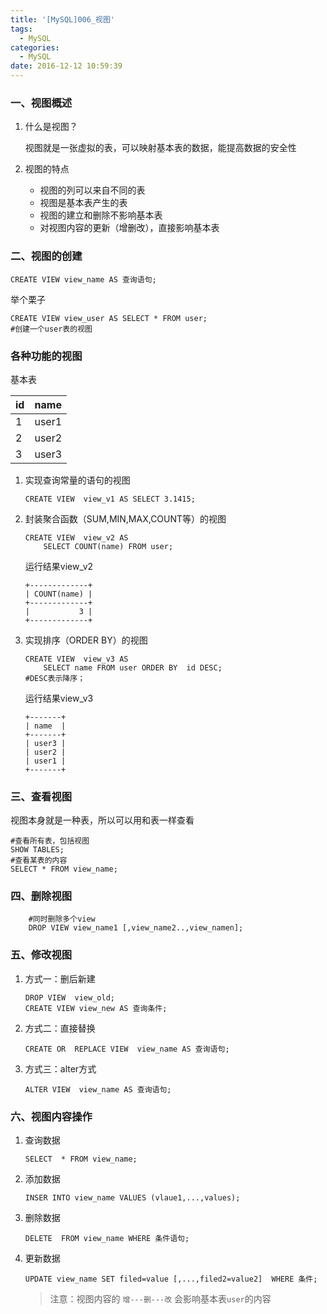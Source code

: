 ```yaml
---
title: '[MySQL]006_视图'
tags:
  - MySQL
categories:
  - MySQL
date: 2016-12-12 10:59:39
---
```

### 一、视图概述
1. 什么是视图？

	视图就是一张虚拟的表，可以映射基本表的数据，能提高数据的安全性

2. 视图的特点

	- 视图的列可以来自不同的表
	- 视图是基本表产生的表
	- 视图的建立和删除不影响基本表
	- 对视图内容的更新（增删改），直接影响基本表


### 二、视图的创建

```
CREATE VIEW view_name AS 查询语句;

```

举个栗子

```	
CREATE VIEW view_user AS SELECT * FROM user;
#创建一个user表的视图
```

### 各种功能的视图

基本表

|  id | name |
|-----|------|
|  1  | user1|
|  2  | user2|
|  3  | user3|



1. 实现查询常量的语句的视图

	```
	CREATE VIEW  view_v1 AS SELECT 3.1415;
	```

2. 封装聚合函数（SUM,MIN,MAX,COUNT等）的视图

	```
	CREATE VIEW  view_v2 AS 
		SELECT COUNT(name) FROM user;
	```
	
	运行结果view_v2

	```
	+-------------+
	| COUNT(name) |
	+-------------+
	|           3 |
	+-------------+
	```
3. 实现排序（ORDER BY）的视图

	```
	CREATE VIEW  view_v3 AS 
		SELECT name FROM user ORDER BY  id DESC;
	#DESC表示降序；
	```

	运行结果view_v3
	```	
	+-------+
	| name  |
	+-------+
	| user3 |
	| user2 |
	| user1 |
	+-------+
	```
### 三、查看视图

视图本身就是一种表，所以可以用和表一样查看

```
#查看所有表，包括视图	
SHOW TABLES;
#查看某表的内容
SELECT * FROM view_name;
```

### 四、删除视图

```
	#同时删除多个view
	DROP VIEW view_name1 [,view_name2..,view_namen];
```

### 五、修改视图

1. 方式一：删后新建

	```
	DROP VIEW  view_old;
	CREATE VIEW view_new AS 查询条件;
	```

2. 方式二：直接替换

	```
	CREATE OR  REPLACE VIEW  view_name AS 查询语句;
	```

3. 方式三：alter方式

	```	
	ALTER VIEW  view_name AS 查询语句; 
	```

### 六、视图内容操作

1. 查询数据

	```
	SELECT  * FROM view_name;
	```

2. 添加数据

	```
	INSER INTO view_name VALUES (vlaue1,...,values);
	```

3. 删除数据

	```
	DELETE  FROM view_name WHERE 条件语句;
	```

4. 更新数据

	```
	UPDATE view_name SET filed=value [,...,filed2=value2]  WHERE 条件;
	```

	> 注意：视图内容的 `增---删---改` 会影响基本表`user`的内容 